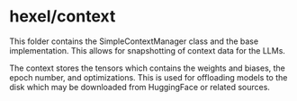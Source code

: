 # hexel/context

This folder contains the SimpleContextManager class and the base implementation.
This allows for snapshotting of context data for the LLMs.

The context stores the tensors which contains the weights and biases, the epoch number, and optimizations. This is used for offloading models to the disk which may be downloaded from HuggingFace or related sources.
